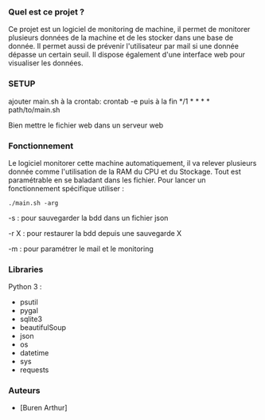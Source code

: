 ### Quel est ce projet ?

Ce projet est un logiciel de monitoring de machine, il permet de monitorer plusieurs données de la machine et de les stocker dans une base de donnée. Il permet aussi de prévenir l'utilisateur par mail si une donnée dépasse un certain seuil. Il dispose également d'une interface web pour visualiser les données.


### SETUP

ajouter main.sh à la crontab:
crontab -e puis à la fin */1 * * * * path/to/main.sh

Bien mettre le fichier web dans un serveur web 

### Fonctionnement

Le logiciel monitorer cette machine automatiquement, il va relever plusieurs donnée comme l'utilisation de la RAM du CPU et du Stockage.
Tout est paramétrable en se baladant dans les fichier.
Pour lancer un fonctionnement spécifique utiliser :
```
./main.sh -arg
```

-s : pour sauvegarder la bdd dans un fichier json

-r X : pour restaurer la bdd depuis une sauvegarde X

-m : pour paramétrer le mail et le monitoring

### Libraries
Python 3 : 
- psutil
- pygal
- sqlite3
- beautifulSoup
- json
- os
- datetime
- sys
- requests

### Auteurs

- [Buren Arthur]
